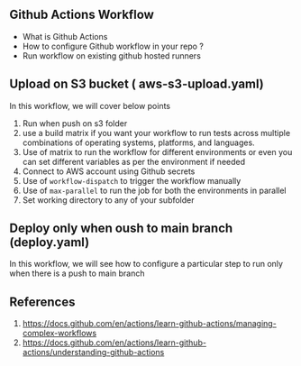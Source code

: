 
## Github Actions Workflow 
- What is Github Actions
- How to configure Github workflow in your repo ?
- Run workflow on existing github hosted runners

## Upload on S3 bucket ( aws-s3-upload.yaml)

In this workflow, we will cover below points
  1. Run when push on s3 folder
  2. use a build matrix if you want your workflow to run tests across multiple combinations of operating systems, platforms, and languages. 
  3. Use of matrix to run the workflow for different environments or even you can set different variables as per the environment if needed
  4. Connect to AWS account using Github secrets
  5. Use of `workflow-dispatch` to trigger the workflow manually
  6. Use of `max-parallel` to run the job for both the environments in parallel
  7. Set working directory to any of your subfolder


## Deploy only when oush to main branch (deploy.yaml)

In this workflow, we will see how to configure a particular step to run only when there is a push to main branch



## References
1. https://docs.github.com/en/actions/learn-github-actions/managing-complex-workflows
2. https://docs.github.com/en/actions/learn-github-actions/understanding-github-actions
